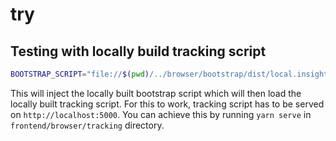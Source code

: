 # try

## Testing with locally build tracking script

```sh
BOOTSTRAP_SCRIPT="file://$(pwd)/../browser/bootstrap/dist/local.insight.js" yarn dev
```

This will inject the locally built bootstrap script which will then load the locally built tracking script. For this to work, tracking script has to be served on `http://localhost:5000`. You can achieve this by running `yarn serve` in `frontend/browser/tracking` directory.
